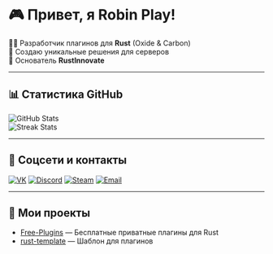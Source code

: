 # 🎮 Привет, я Robin Play!

👨‍💻 Разработчик плагинов для **Rust** (Oxide & Carbon)  
🚀 Создаю уникальные решения для серверов  
📌 Основатель **RustInnovate**

---

## 📊 Статистика GitHub
![GitHub Stats](https://github-readme-stats.vercel.app/api?username=RobinPlay-2025&show_icons=true&theme=tokyonight)  
![Streak Stats](https://github-readme-streak-stats.herokuapp.com/?user=RobinPlay-2025&theme=tokyonight)

---

## 🔗 Соцсети и контакты
[![VK](https://img.shields.io/badge/VK-4A76A8?style=for-the-badge&logo=vk&logoColor=white)](https://vk.com/robin_play)
[![Discord](https://img.shields.io/badge/Discord-5865F2?style=for-the-badge&logo=discord&logoColor=white)](https://discord.gg/KxjrH9q7v)
[![Steam](https://img.shields.io/badge/Steam-171a21?style=for-the-badge&logo=steam&logoColor=white)](https://steamcommunity.com/profiles/76561198343322001/)
[![Email](https://img.shields.io/badge/Email-RustRobin.ru%40yandex.ru-blue?style=for-the-badge&logo=gmail)](mailto:RustRobin.ru@yandex.ru)

---

## 📌 Мои проекты
- [Free-Plugins](https://github.com/RobinPlay-2025/Free-Plugins) — Бесплатные приватные плагины для Rust
- [rust-template](https://github.com/RobinPlay-2025/rust-template) — Шаблон для плагинов
